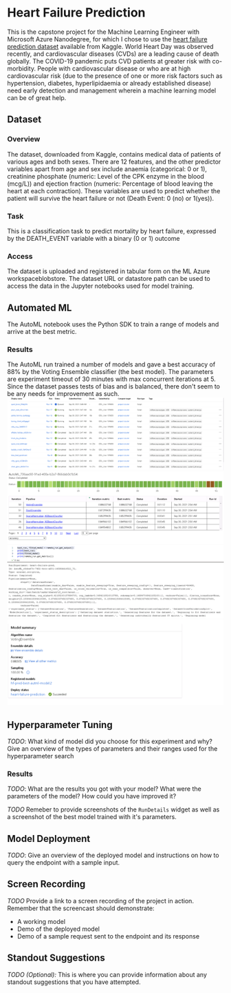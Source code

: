 # Heart Failure Prediction

This is the capstone project for the Machine Learning Engineer with Microsoft Azure Nanodegree, for which I chose to use the [heart failure prediction dataset](https://www.kaggle.com/andrewmvd/heart-failure-clinical-data) available from Kaggle. World Heart Day was observed recently, and cardiovascular diseases (CVDs) are a leading cause of death globally. The COVID-19 pandemic puts CVD patients at greater risk with co-morbidity. People with cardiovascular disease or who are at high cardiovascular risk (due to the presence of one or more risk factors such as hypertension, diabetes, hyperlipidaemia or already established disease) need early detection and management wherein a machine learning model can be of great help.

## Dataset

### Overview
The dataset, downloaded from Kaggle, contains medical data of patients of various ages and both sexes. There are 12 features, and the other predictor variables apart from age and sex include anaemia (categorical: 0 or 1), creatinine phosphate (numeric: Level of the CPK enzyme in the blood (mcg/L)) and ejection fraction (numeric: Percentage of blood leaving the heart at each contraction). These variables are used to predict whether the patient will survive the heart failure or not (Death Event: 0 (no) or 1(yes)).


### Task
This is a classification task to predict mortality by heart failure, expressed by the DEATH_EVENT variable with a binary (0 or 1) outcome

### Access
The dataset is uploaded and registered in tabular form on the ML Azure workspaceblobstore. The dataset URL or datastore path can be used to access the data in the Jupyter notebooks used for model training.


## Automated ML
The AutoML notebook uses the Python SDK to train a range of models and arrive at the best metric.
### Results
The AutoML run trained a number of models and gave a best accuracy of 88% by the Voting Ensemble classifier (the best model). The parameters are experiment timeout of 30 minutes with max concurrent iterations at 5. Since the dataset passes tests of bias and is balanced, there don't seem to be any needs for improvement as such.
![automl](https://github.com/sukanto-m/mlazure-capstone/blob/main/Capstone_Screenshots/Screenshot%202021-09-30%20at%208.18.25%20AM.png)
![automl](https://github.com/sukanto-m/mlazure-capstone/blob/main/Capstone_Screenshots/Screenshot%202021-09-30%20at%208.33.06%20AM.png)
![automl](https://github.com/sukanto-m/mlazure-capstone/blob/main/Capstone_Screenshots/Screenshot%202021-09-30%20at%209.57.54%20AM.png)
![automl](https://github.com/sukanto-m/mlazure-capstone/blob/main/Capstone_Screenshots/Screenshot%202021-09-30%20at%2010.38.38%20AM.png)

## Hyperparameter Tuning
*TODO*: What kind of model did you choose for this experiment and why? Give an overview of the types of parameters and their ranges used for the hyperparameter search


### Results
*TODO*: What are the results you got with your model? What were the parameters of the model? How could you have improved it?

*TODO* Remeber to provide screenshots of the `RunDetails` widget as well as a screenshot of the best model trained with it's parameters.

## Model Deployment
*TODO*: Give an overview of the deployed model and instructions on how to query the endpoint with a sample input.

## Screen Recording
*TODO* Provide a link to a screen recording of the project in action. Remember that the screencast should demonstrate:
- A working model
- Demo of the deployed  model
- Demo of a sample request sent to the endpoint and its response

## Standout Suggestions
*TODO (Optional):* This is where you can provide information about any standout suggestions that you have attempted.
